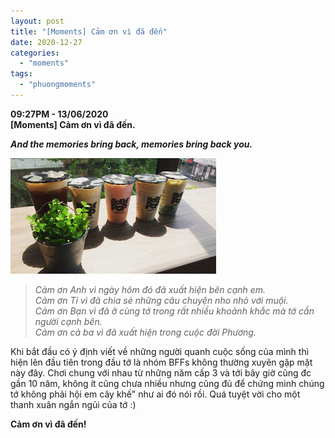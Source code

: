 ```yaml
---
layout: post
title: "[Moments] Cảm ơn vì đã đến"
date: 2020-12-27
categories: 
  - "moments"
tags: 
  - "phuongmoments"
---
```


**09:27PM - 13/06/2020**  
**\[Moments\] Cảm ơn vì đã đến.**

_**And the memories bring back, memories bring back you.**_

![](./images/img_20180812_135732_855.jpg)

> _Cảm ơn Anh vì ngày hôm đó đã xuất hiện bên cạnh em._   
> _Cảm ơn Tỉ vì đã chia sẻ những câu chuyện nho nhỏ với muội._  
> _Cảm ơn Bạn vì đã ở cùng tớ trong rất nhiều khoảnh khắc mà tớ cần người cạnh bên._  
> _Cảm ơn cả ba vì đã xuất hiện trong cuộc đời Phương._

Khi bắt đầu có ý định viết về những người quanh cuộc sống của mình thì hiện lên đầu tiên trong đầu tớ là nhóm BFFs không thường xuyên gặp mặt này đây. Chơi chung với nhau từ những năm cấp 3 và tới bây giờ cũng đc gần 10 năm, không ít cũng chưa nhiều nhưng cũng đủ để chứng minh chúng tớ không phải hội em cây khế" như ai đó nói rồi. Quá tuyệt vời cho một thanh xuân ngắn ngủi của tớ :)

**Cảm ơn vì đã đến!**
